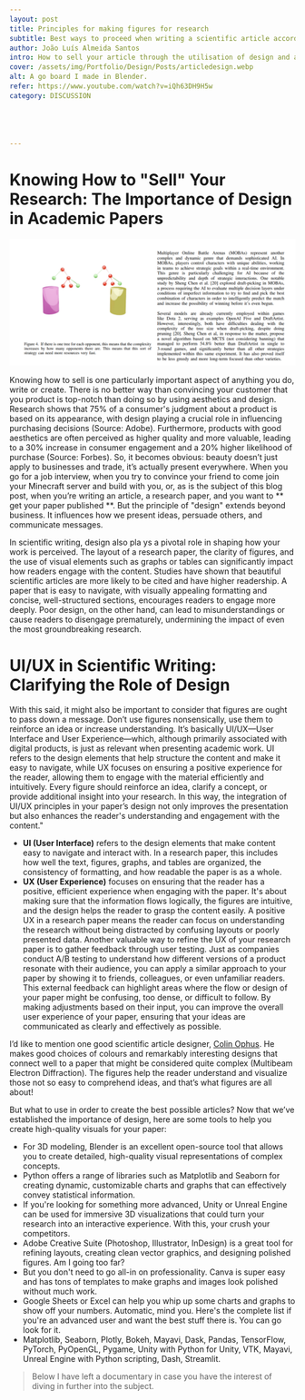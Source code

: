 ```yaml
---
layout: post
title: Principles for making figures for research
subtitle: Best ways to proceed when writing a scientific article according to specialists
author: João Luís Almeida Santos
intro: How to sell your article through the utilisation of design and aesthetics? What makes for a good figure and what may you use to make them?
cover: /assets/img/Portfolio/Design/Posts/articledesign.webp
alt: A go board I made in Blender.
refer: https://www.youtube.com/watch?v=iQh63DH9H5w
category: DISCUSSION




---
```


# Knowing How to "Sell" Your Research: The Importance of Design in Academic Papers

![Beautiful 3d render made for a research paper](/assets/img/3darticle.jpg)

Knowing how to sell is one particularly important aspect of anything you do, write or create. There is no better way than convincing your customer that you product is top-notch than doing so by using aesthetics and design. Research shows that 75% of a consumer's judgment about a product is based on its appearance, with design playing a crucial role in influencing purchasing decisions (Source: Adobe). Furthermore, products with good aesthetics are often perceived as higher quality and more valuable, leading to a 30% increase in consumer engagement and a 20% higher likelihood of purchase (Source: Forbes). So, it becomes obvious: beauty doesn’t just apply to businesses and trade, it’s actually present everywhere. When you go for a job interview, when you try to convince your friend to come join your Minecraft server and build with you, or, as is the subject of this blog post, when you’re writing an article, a research paper, and you want to ** get your paper published **.
But the principle of "design" extends beyond business. It influences how we present ideas, persuade others, and communicate messages.


In scientific writing, design also pla  ys a pivotal role in shaping how your work is perceived. The layout of a research paper, the clarity of figures, and the use of visual elements such as graphs or tables can significantly impact how readers engage with the content. Studies have shown that beautiful scientific articles are more likely to be cited and have higher readership. A paper that is easy to navigate, with visually appealing formatting and concise, well-structured sections, encourages readers to engage more deeply. Poor design, on the other hand, can lead to misunderstandings or cause readers to disengage prematurely, undermining the impact of even the most groundbreaking research.


# UI/UX in Scientific Writing: Clarifying the Role of Design
With this said, it might also be important to consider that figures are ought to pass down a message. Don’t use figures nonsensically, use them to reinforce an idea or increase understanding. It’s basically UI/UX—User Interface and User Experience—which, although primarily associated with digital products, is just as relevant when presenting academic work. UI refers to the design elements that help structure the content and make it easy to navigate, while UX focuses on ensuring a positive experience for the reader, allowing them to engage with the material efficiently and intuitively. Every figure should reinforce an idea, clarify a concept, or provide additional insight into your research. In this way, the integration of UI/UX principles in your paper’s design not only improves the presentation but also enhances the reader's understanding and engagement with the content."
- **UI (User Interface)** refers to the design elements that make content easy to navigate and interact with. In a research paper, this includes how well the text, figures, graphs, and tables are organized, the consistency of formatting, and how readable the paper is as a whole.
- **UX (User Experience)** focuses on ensuring that the reader has a positive, efficient experience when engaging with the paper. It's about making sure that the information flows logically, the figures are intuitive, and the design helps the reader to grasp the content easily. A positive UX in a research paper means the reader can focus on understanding the research without being distracted by confusing layouts or poorly presented data.
Another valuable way to refine the UX of your research paper is to gather feedback through user testing. Just as companies conduct A/B testing to understand how different versions of a product resonate with their audience, you can apply a similar approach to your paper by showing it to friends, colleagues, or even unfamiliar readers. This external feedback can highlight areas where the flow or design of your paper might be confusing, too dense, or difficult to follow. By making adjustments based on their input, you can improve the overall user experience of your paper, ensuring that your ideas are communicated as clearly and effectively as possible.


I’d like to mention one good scientific article designer, [Colin Ophus](https://arxiv.org/pdf/2009.09134). He makes good choices of colours and remarkably interesting designs that connect well to a paper that might be considered quite complex (Multibeam Electron Diffraction). The figures help the reader understand and visualize those not so easy to comprehend ideas, and that’s what figures are all about!


But what to use in order to create the best possible articles? Now that we’ve established the importance of design, here are some tools to help you create high-quality visuals for your paper:

-  For 3D modeling, Blender is an excellent open-source tool that allows you to create detailed, high-quality visual representations of complex concepts.
- Python offers a range of libraries such as Matplotlib and Seaborn for creating dynamic, customizable charts and graphs that can effectively convey statistical information.
- If you're looking for something more advanced, Unity or Unreal Engine can be used for immersive 3D visualizations that could turn your research into an interactive experience. With this, your crush your competitors.
- Adobe Creative Suite (Photoshop, Illustrator, InDesign) is a great tool for refining layouts, creating clean vector graphics, and designing polished figures. Am I going too far?
- But you don't need to go all-in on professionality. Canva is super easy and has tons of templates to make graphs and images look polished without much work.
- Google Sheets or Excel can help you whip up some charts and graphs to show off your numbers. Automatic, mind you.
Here's the complete list if you're an advanced user and want the best stuff there is. You can go look for it.
- Matplotlib, Seaborn, Plotly, Bokeh, Mayavi, Dask, Pandas, TensorFlow, PyTorch, PyOpenGL, Pygame, Unity with Python for Unity, VTK, Mayavi, Unreal Engine with Python scripting, Dash, Streamlit.


>Below I have left a documentary in case you have the interest of diving in further into the subject.
